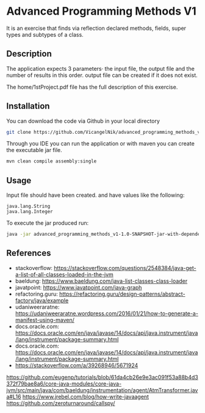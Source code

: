 # Advanced Programming Methods V1

It is an exercise that finds via reflection declared methods, fields, super types and subtypes of a class.

## Description
The application expects 3 parameters· the input file, the output file and the number of results in this order.
output file can be created if it does not exist.

The home/1stProject.pdf file has the full description of this exercise.

## Installation
You can download the code via Github in your local directory
```bash
git clone https://github.com/VicangelNik/advanced_programming_methods_v1.git
```

Through you IDE you can run the application or with maven you can create the executable jar file.
```bash
mvn clean compile assembly:single
```

## Usage

Input file should have been created. and have values like the following:
```text
java.lang.String
java.lang.Integer
```
To execute the jar produced run:

```bash
java -jar advanced_programming_methods_v1-1.0-SNAPSHOT-jar-with-dependencies.jar ./input.txt ./output.txt 10
```

## References
- stackoverflow: https://stackoverflow.com/questions/2548384/java-get-a-list-of-all-classes-loaded-in-the-jvm
- baeldung: https://www.baeldung.com/java-list-classes-class-loader
- javatpoint: https://www.javatpoint.com/java-graph
- refactoring.guru: https://refactoring.guru/design-patterns/abstract-factory/java/example
- udaniweeraratne: https://udaniweeraratne.wordpress.com/2016/01/21/how-to-generate-a-manifest-using-maven/
- docs.oracle.com: https://docs.oracle.com/en/java/javase/14/docs/api/java.instrument/java/lang/instrument/package-summary.html
- docs.oracle.com: https://docs.oracle.com/en/java/javase/14/docs/api/java.instrument/java/lang/instrument/package-summary.html
- https://stackoverflow.com/a/39268946/5671924

https://github.com/eugenp/tutorials/blob/61da4cb26e9e3ac091f53a88b4d3372f79bae8a6/core-java-modules/core-java-jvm/src/main/java/com/baeldung/instrumentation/agent/AtmTransformer.java#L16
https://www.jrebel.com/blog/how-write-javaagent
https://github.com/zeroturnaround/callspy/